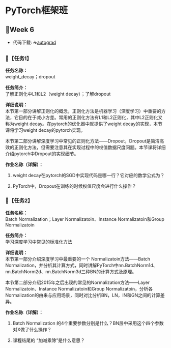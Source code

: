 # PyTorch框架班 

## 🎯Week 6
- 代码下载: ☕[autograd](https://github.com/JansonYuan/Pytorch-Camp/tree/master/hello%20pytorch)

### 🛴【任务1】

**任务名称：**  
weight_decay；dropout

**任务简介：**  
了解正则化中L1和L2（weight decay）；了解dropout

**详细说明：**  
本节第一部分讲解正则化的概念，正则化方法是机器学习（深度学习）中重要的方法，它目的在于减小方差。常用的正则化方法有L1和L2正则化，其中L2正则化又称为weight decay。在pytorch的优化器中就提供了weight decay的实现，本节课将学习weight decay的pytorch实现。

本节第二部分讲解深度学习中常见的正则化方法——Dropout，Dropout是简洁高效的正则化方法，但需要注意其在实现过程中的权值数据尺度问题。本节课将详细介绍pytorch中Dropout的实现细节。

**作业名称（详解）：**  
1. weight decay在pytorch的SGD中实现代码是哪一行？它对应的数学公式为？

2. PyTorch中，Dropout在训练的时候权值尺度会进行什么操作？

### 🛴【任务2】

**任务名称：**  
Batch Normalization；Layer Normalizatoin、Instance Normalizatoin和Group Normalizatoin

**任务简介：**  
学习深度学习中常见的标准化方法

**详细说明：**  
本节第一部分介绍深度学习中最重要的一个 Normalizatoin方法——Batch Normalization，并分析其计算方式，同时讲解PyTorch中nn.BatchNorm1d、nn.BatchNorm2d、nn.BatchNorm3d三种BN的计算方式及原理。

本节第二部分介绍2015年之后出现的常见的Normalization方法——Layer Normalizatoin、Instance Normalizatoin和Group Normalizatoin，分析各Normalization的由来与应用场景，同时对比分析BN，LN，IN和GN之间的计算差异。

**作业名称（详解）：**  
1. Batch Normalization 的4个重要参数分别是什么？BN层中采用这个四个参数对X做了什么操作？

2. 课程结尾的 “加减乘除”是什么意思？

